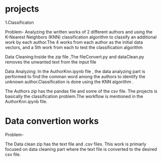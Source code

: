 # projects

1.Classificaton

Problem-
 Analyzing the written works of 2 different authors and using the K-Nearest Neighbors (KNN) classification algorithm to classify an additional work by each author.The  4 works from each author as the initial data vectors, and a 5th work from each to test the classification algorithm
 
Data Cleaning:Inside the zip file ,The fileConvert.py and dataClean.py removes the unwanted text from the input file

Data Analyzing: In the AuthorKnn.ipynb file , the data analyzing part is performed to find the comman word among the authors to identify the unknown author.Classification is done using the KNN algorithm .

The Authors zip has the pandas file and some of the csv file. The projects is basically the classification problem.The workflow is mentioned in the AuthorKnn.ipynb file.

# Data convertion works
Problem-
 

The Data clean zip has the text file and .csv files. This work is primarly focused on data cleaning part where the text file is converted to the desired csv file.
